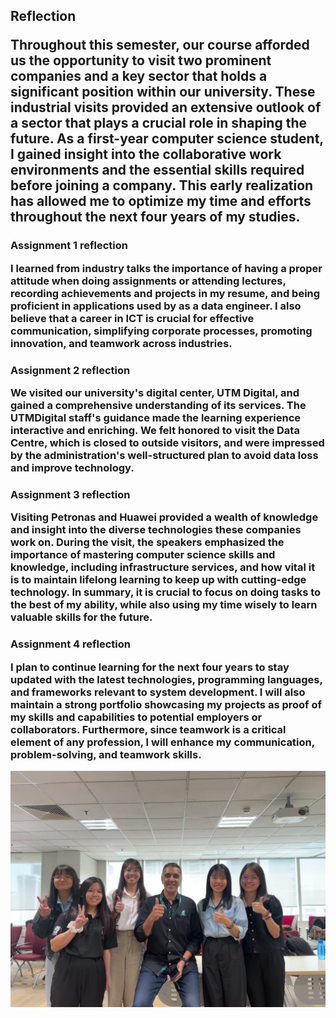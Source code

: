 <h2> Reflection


Throughout this semester, our course afforded us the opportunity to visit two prominent companies and a key sector that holds a significant position within our university. These industrial visits provided an extensive outlook of a sector that plays a crucial role in shaping the future. As a first-year computer science student, I gained insight into the collaborative work environments and the essential skills required before joining a company. This early realization has allowed me to optimize my time and efforts throughout the next four years of my studies.

</p>

<h3> Assignment 1 reflection

I learned from industry talks the importance of having a proper attitude when doing assignments or attending lectures, recording achievements and projects in my resume, and being proficient in applications used by as a data engineer. I also believe that a career in ICT is crucial for effective communication, simplifying corporate processes, promoting innovation, and teamwork across industries.

</p>

<h3> Assignment 2 reflection

We visited our university's digital center, UTM Digital, and gained a comprehensive understanding of its services. The UTMDigital staff's guidance made the learning experience interactive and enriching. We felt honored to visit the Data Centre, which is closed to outside visitors, and were impressed by the administration's well-structured plan to avoid data loss and improve technology.

</p>

<h3> Assignment 3 reflection

Visiting Petronas and Huawei provided a wealth of knowledge and insight into the diverse technologies these companies work on. During the visit, the speakers emphasized the importance of mastering computer science skills and knowledge, including infrastructure services, and how vital it is to maintain lifelong learning to keep up with cutting-edge technology. In summary, it is crucial to focus on doing tasks to the best of my ability, while also using my time wisely to learn valuable skills for the future.

</p>

<h3> Assignment 4 reflection

I plan to continue learning for the next four years to stay updated with the latest technologies, programming languages, and frameworks relevant to system development. I will also maintain a strong portfolio showcasing my projects as proof of my skills and capabilities to potential employers or collaborators. Furthermore, since teamwork is a critical element of any profession, I will enhance my communication, problem-solving, and teamwork skills.

</p>

![Image ALt text](https://github.com/Woo-Cheng-Shuan/Year1-Sem1/blob/main/SECP1513%20Technology%20and%20Information%20System/Assignment/Industry%20Talk%20&%20Industry%20Visit/images/Industry%20visit%20-%20Mr.%20Ninderjit.jpeg?raw=true "Petronas Industry Visit - Mr. Ninderjit")
